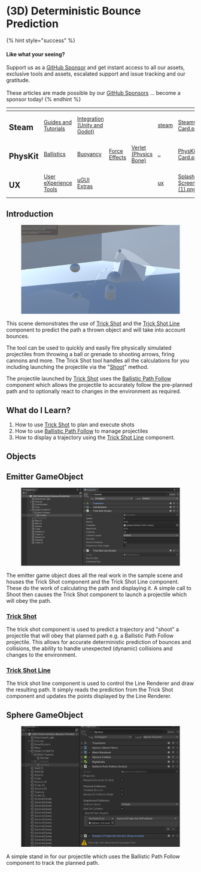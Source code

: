# (3D) Deterministic Bounce Prediction

{% hint style="success" %}
#### Like what your seeing?

Support us as a [GitHub Sponsor](../../../../become-a-sponsor/) and get instant access to all our assets, exclusive tools and assets, escalated support and issue tracking and our gratitude.\
\
These articles are made possible by our [GitHub Sponsors](../../../../become-a-sponsor/) ... become a sponsor today!
{% endhint %}

<table data-view="cards"><thead><tr><th></th><th></th><th></th><th></th><th></th><th data-hidden data-card-target data-type="content-ref"></th><th data-hidden data-card-cover data-type="files"></th></tr></thead><tbody><tr><td><h2>Steam</h2></td><td><a href="../../../../company/steam/">Guides and Tutorials</a></td><td><a href="../../../steamworks/">Integration (Unity and Godot)</a></td><td></td><td></td><td><a href="../../../../company/steam/">steam</a></td><td><a href="../../../../.gitbook/assets/Steamworks Card.png">Steamworks Card.png</a></td></tr><tr><td><h2>PhysKit</h2></td><td><a href="1-ballistic-basics.md">Ballistics</a></td><td><a href="1-buoyancy-example.md">Buoyancy</a></td><td><a href="1-force-effect-fields.md">Force Effects</a></td><td><a href="2-verlet-spring-skinned-mesh.md">Verlet (Physics Bone)</a></td><td><a href="../../">..</a></td><td><a href="../../../../.gitbook/assets/PhysKit Card.png">PhysKit Card.png</a></td></tr><tr><td><h2>UX</h2></td><td><a href="../../../ux/learning/core-concepts/">User eXperience Tools</a></td><td><a href="../../../ux/learning/ugui-extras/">uGUI Extras</a></td><td></td><td></td><td><a href="../../../ux/">ux</a></td><td><a href="../../../../.gitbook/assets/Splash Screen (1).png">Splash Screen (1).png</a></td></tr></tbody></table>

## Introduction

<figure><img src="../../../../.gitbook/assets/image (5).png" alt=""><figcaption></figcaption></figure>

This scene demonstrates the use of [Trick Shot](../../components/trick-shot.md) and the [Trick Shot Line](../../components/trick-shot-line.md) component to predict the path a thrown object and will take into account bounces.

The tool can be used to quickly and easily fire physically simulated projectiles from throwing a ball or grenade to shooting arrows, firing cannons and more. The Trick Shot tool handles all the calculations for you including launching the projectile via the "[Shoot](../../components/trick-shot.md#shoot)" method.

The projectile launched by [Trick Shot](../../components/trick-shot.md) uses the [Ballistic Path Follow](../../components/ballistic-path-follow.md) component which allows the projectile to accurately follow the pre-planned path and to optionally react to changes in the environment as required.

## What do I Learn?

1. How to use [Trick Shot](../../components/trick-shot.md) to plan and execute shots
2. How to use [Ballistic Path Follow](../../components/ballistic-path-follow.md) to manage projectiles
3. How to display a trajectory using the [Trick Shot Line](../../components/trick-shot-line.md) component.

## Objects

## Emitter GameObject

<figure><img src="../../../../.gitbook/assets/image.png" alt=""><figcaption></figcaption></figure>

The emitter game object does all the real work in the sample scene and houses the Trick Shot component and the Trick Shot Line component. These do the work of calculating the path and displaying it. A simple call to Shoot then causes the Trick Shot component to launch a projectile which will obey the path.

### [Trick Shot](../../components/trick-shot.md)

The trick shot component is used to predict a trajectory and "shoot" a projectile that will obey that planned path e.g. a Ballistic Path Follow projectile. This allows for accurate deterministic prediction of bounces and collisions, the ability to handle unexpected (dynamic) collisions and changes to the environment.

### [Trick Shot Line](../../components/trick-shot-line.md)

The trick shot line component is used to control the Line Renderer and draw the resulting path. It simply reads the prediction from the Trick Shot component and updates the points displayed by the Line Renderer.

## Sphere GameObject

<figure><img src="../../../../.gitbook/assets/image (1).png" alt=""><figcaption></figcaption></figure>

A simple stand in for our projectile which uses the Ballistic Path Follow component to track the planned path.
